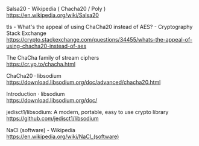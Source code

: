 Salsa20 - Wikipedia  ( Chacha20 / Poly )  
 https://en.wikipedia.org/wiki/Salsa20  

tls - What's the appeal of using ChaCha20 instead of AES? - Cryptography Stack Exchange  
 https://crypto.stackexchange.com/questions/34455/whats-the-appeal-of-using-chacha20-instead-of-aes  

The ChaCha family of stream ciphers  
 https://cr.yp.to/chacha.html  

ChaCha20 · libsodium  
 https://download.libsodium.org/doc/advanced/chacha20.html  

Introduction · libsodium  
 https://download.libsodium.org/doc/  

jedisct1/libsodium: A modern, portable, easy to use crypto library  
 https://github.com/jedisct1/libsodium  

NaCl (software) - Wikipedia  
 https://en.wikipedia.org/wiki/NaCl_(software)  

